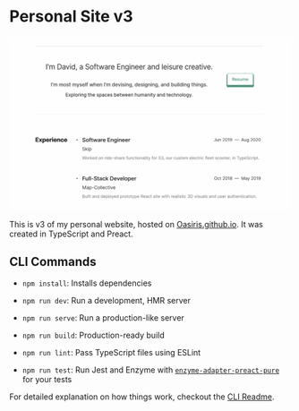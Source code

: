 # Personal Site v3

![Site screenshot, circa 2022 January.](./docs/cover-2022-01.png)

This is v3 of my personal website, hosted on [Oasiris.github.io](https://oasiris.github.io/). It was created in TypeScript and Preact.

## CLI Commands

-   `npm install`: Installs dependencies

-   `npm run dev`: Run a development, HMR server

-   `npm run serve`: Run a production-like server

-   `npm run build`: Production-ready build

-   `npm run lint`: Pass TypeScript files using ESLint

-   `npm run test`: Run Jest and Enzyme with
    [`enzyme-adapter-preact-pure`](https://github.com/preactjs/enzyme-adapter-preact-pure) for
    your tests

For detailed explanation on how things work, checkout the [CLI Readme](https://github.com/developit/preact-cli/blob/master/README.md).

